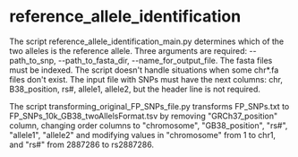 # reference_allele_identification
The script reference_allele_identification_main.py determines which of the two alleles is the reference allele.  Three arguments are required: --path_to_snp, --path_to_fasta_dir, --name_for_output_file. The fasta files must be indexed. The script doesn't handle situations when some chr*.fa files don't exist. The input file with SNPs must have the next columns: chr, B38_position, rs#, allele1, allele2, but the header line is not required.

The script transforming_original_FP_SNPs_file.py transforms FP_SNPs.txt to FP_SNPs_10k_GB38_twoAllelsFormat.tsv by removing "GRCh37_position" column, changing order columns to "chromosome",	"GB38_position",	"rs#",	"allele1",	"allele2" and modifying values in "chromosome" from 1 to chr1, and "rs#" from 2887286 to rs2887286.
